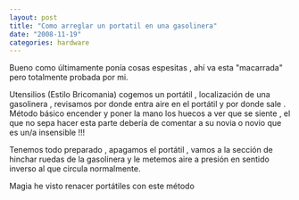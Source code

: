 ```yaml
---
layout: post
title: "Como arreglar un portatil en una gasolinera"
date: "2008-11-19"
categories: hardware
---
```


Bueno como últimamente ponía cosas espesitas , ahí va esta "macarrada" pero totalmente probada por mi.

Utensilios (Estilo Bricomania) cogemos un portátil , localización de una gasolinera , revisamos por donde entra aire en el portátil y por donde sale . Método básico encender y poner la mano los huecos a ver que se siente , el que no sepa hacer esta parte debería de comentar a su novia o novio que es un/a insensible !!!

Tenemos todo preparado , apagamos el portátil , vamos a la sección de hinchar ruedas de la gasolinera y le metemos aire a presión en sentido inverso al que circula normalmente.

Magia he visto renacer portátiles con este método
